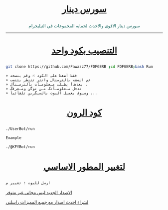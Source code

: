 # <p align="center" style="color:#cb3349" > [سورس دينار](https://telegram.me/RMMMC) 

<p align="center" style="color: #14635c;" > سورس دينار الاقوى والاحدث لحمايه المجموعات في التيليجرام 

*** 

# <p align="center" style="color: #14635c;" > [التنصيب بكود واحد](https://t.me/ukkkp) 
```sh 
git clone https://github.com/Fawazz77/FDFGERB ;cd FDFGERB;bash Run
``` 
``` 
» فقط أضغط على الكود ☝️ وقم بنسخه 
» ثم الصقه بالترمنال وانتر تتنظر يتنصب 
» بعدهہ‌‏آ يطـلب مـعلومـآت بآلترمـنآل . 
» تدخل مـعلومـآتگ مـن توگن ومـعرفگ 
» وسـوف يعمـل آلبوت بالسـگرين تلقآئيآ ... 
``` 
# <p align="center" style="color: #14635c;" > [كود الرون](https://t.me/Ukkkp) 
```sh 
./UserBot/run 

Example 

./@KFYBot/run 
``` 
# <p align="center" style="color: #14635c;" > [لتغيير المطور الاساسي ](https://t.me/Ukkkp) 
```sh 
ارسل للبوت : تغيير م
``` 

[الاصدار الجديد ليس مجاني غير متوفر](https://t.me/ukkkp) 

[لشراء احدث اصدار مع جميع المميزات راسلني](https://t.me/IElE1) 
